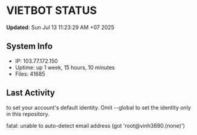 # VIETBOT STATUS
**Updated**: Sun Jul 13 11:23:29 AM +07 2025

## System Info
- IP: 103.77.172.150
- Uptime: up 1 week, 15 hours, 10 minutes
- Files: 41685

## Last Activity

to set your account's default identity.
Omit --global to set the identity only in this repository.

fatal: unable to auto-detect email address (got 'root@vinh3690.(none)')
